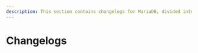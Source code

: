 ```yaml
---
description: This section contains changelogs for MariaDB, divided into the major MariaDB series. The current long-term stable series is MariaDB 11.8, the latest stable rolling release is MariaDB 11.8, and the current development release is MariaDB 12.0
---
```


# Changelogs

